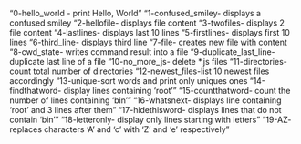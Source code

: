 “0-hello_world - print Hello, World”
“1-confused_smiley- displays a confused smiley
“2-hellofile- displays file content
“3-twofiles- displays 2 file content
“4-lastlines- displays last 10 lines
“5-firstlines- displays first 10 lines
“6-third_line- displays third line
“7-file- creates new file with content
“8-cwd_state- writes command result into a file
“9-duplicate_last_line- duplicate last line of a file
“10-no_more_js- delete *.js files
“11-directories- count total number of directories
“12-newest_files-list 10 newest files accordingly
“13-unique-sort words and print only uniques ones
“14-findthatword- display lines containing ‘root’”
“15-countthatword- count the number of lines containing ‘bin’”
“16-whatsnext- displays line containing ‘root’ and 3 lines after them”
“17-hidethisword- displays lines that do not contain ‘bin’”
“18-letteronly- display only lines starting with letters”
“19-AZ- replaces characters ‘A’ and ‘c’ with ‘Z’ and ‘e’ respectively”
